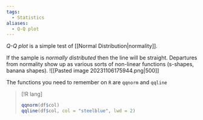 ```yaml
---
tags:
  - Statistics
aliases:
  - Q-Q plot
---
```

*Q-Q plot* is a simple test of [[Normal Distribution|normality]].

If the sample is *normally distributed* then the line will be straight. Departures from normality show up as various sorts of non-linear functions (s-shapes, banana shapes).
![[Pasted image 20231106175944.png|500]]

The functions you need to remember on `R` are `qqnorm` and `qqline`

>[!R lang]
>```R
>qqnorm(df$col)
>qqline(df$col, col = "steelblue", lwd = 2)
>```
